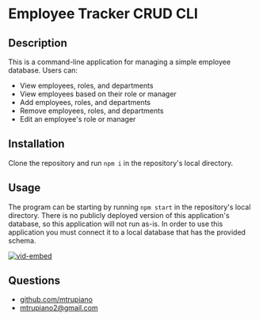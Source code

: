 # Employee Tracker CRUD CLI

## Description
This is a command-line application for managing a simple employee database. Users can:
- View employees, roles, and departments
- View employees based on their role or manager
- Add employees, roles, and departments
- Remove employees, roles, and departments
- Edit an employee's role or manager

## Installation
Clone the repository and run `npm i` in the repository's local directory.

## Usage
The program can be starting by running `npm start` in the repository's local directory. There is no publicly deployed version of this application's database, so this application will not run as-is. In order to use this application you must connect it to a local database that has the provided schema.

[![vid-embed](http://img.youtube.com/vi/WyIVkSZLyjk/0.jpg)](https://youtu.be/WyIVkSZLyjk)

## Questions
- [github.com/mtrupiano](https://github.com/mtrupiano)
- mtrupiano2@gmail.com